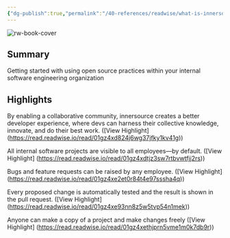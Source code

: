 ```yaml
---
{"dg-publish":true,"permalink":"/40-references/readwise/what-is-innersource/","tags":["rw/articles"]}
---
```


![rw-book-cover](https://images.ctfassets.net/wfutmusr1t3h/5jO5xoTHWrzpFmvqQr8aYD/a928ca5e9fbd17256b0939e6aff7898b/1200x640ader.png)

## Summary

Getting started with using open source practices within your internal software engineering organization

## Highlights

By enabling a collaborative community, innersource creates a better developer experience, where devs can harness their collective knowledge, innovate, and do their best work. ([View Highlight] (https://read.readwise.io/read/01gz4xd824j6wg37jfky1kv41g))


All internal software projects are visible to all employees—by default. ([View Highlight] (https://read.readwise.io/read/01gz4xdtjz3sw7rtbvwtfjj2rs))


Bugs and feature requests can be raised by any employee. ([View Highlight] (https://read.readwise.io/read/01gz4xe2et0r84t4e97sssha4q))


Every proposed change is automatically tested and the result is shown in the pull request. ([View Highlight] (https://read.readwise.io/read/01gz4xe93nn8z5w5tvp54n1mek))


Anyone can make a copy of a project and make changes freely ([View Highlight] (https://read.readwise.io/read/01gz4xethjprn5vme1m0k7db9r))


